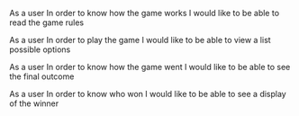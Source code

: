 As a user
In order to know how the game works
I would like to be able to read the game rules

As a user
In order to play the game
I would like to be able to view a list possible options

As a user
In order to know how the game went
I would like to be able to see the final outcome

As a user
In order to know who won
I would like to be able to see a display of the winner